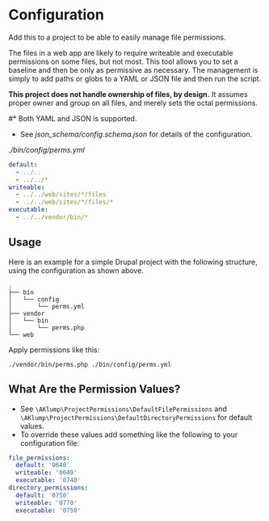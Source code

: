 # Configuration

Add this to a project to be able to easily manage file permissions.

The files in a web app are likely to require writeable and executable permissions on some files, but not most. This tool allows you to set a baseline and then be only as permissive as necessary. The management is simply to add paths or globs to a YAML or JSON file and then run the script.

**This project does not handle ownership of files, by design.**  It assumes proper owner and group on all files, and merely sets the octal permissions.

#* Both YAML and JSON is supported.
* See _json_schema/config.schema.json_ for details of the configuration.

_./bin/config/perms.yml_

```yaml
default:
  - ../..
  - ../../*
writeable:
  - ../../web/sites/*/files
  - ../../web/sites/*/files/*
executable:
  - ../../vendor/bin/*
```

## Usage

Here is an example for a simple Drupal project with the following structure, using the configuration as shown above.

```text
.
├── bin
│   └── config
│       └── perms.yml
├── vendor
│   └── bin
│       └── perms.php
└── web
```

Apply permissions like this:

```shell
./vendor/bin/perms.php ./bin/config/perms.yml
```

## What Are the Permission Values?

* See `\AKlump\ProjectPermissions\DefaultFilePermissions` and `\AKlump\ProjectPermissions\DefaultDirectoryPermissions` for default values.
* To override these values add something like the following to your configuration file:

```yaml
file_permissions:
  default: '0640'
  writeable: '0640'
  executable: '0740'
directory_permissions:
  default: '0750'
  writeable: '0770'
  executable: '0750'
```
